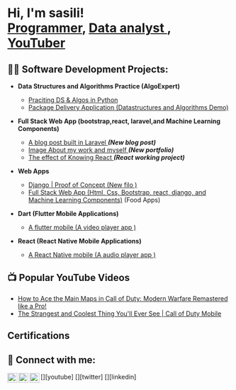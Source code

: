 <h1>Hi, I'm sasili! <br/><a href="https://github.com/salimansas">Programmer</a>, <a href="https://www.linkedin.com/in/salimansas2017/"> Data analyst </a>, <a href="https://www.youtube.com/@wins_Signature">YouTuber</a></h1>

<h2>👨‍💻 Software Development Projects:</h2>

- <b>Data Structures and Algorithms Practice (AlgoExpert)</b>
  - [Praciting DS & Algos in Python](https://github.com/salimansas/Algorithms-Practice)
  - [Package Delivery Application (Datastructures and Algorithms Demo)](https://github.com/salimansas/Python-Pathfinding-Algorithm)
  
- <b>Full Stack Web App (bootstrap,react, laravel,and Machine Learning Components)</b>
  - [A blog post built in Laravel ](https://github.com/salimasas/blog-post) <b><i>(New blog post)</b></i>
  - [Image About my work and myself ](https://github.com/Salimansas/iPortfolio) <b><i>(New portfolio)</b></i>
  - [The effect of Knowing React ](https://github.com/Salimansas/hyperspace) <b><i>(React working project)</b></i>
  
- <b>Web Apps</b>
  - [Django | Proof of Concept (New filo )](https://github.com/salimansas/django_project)
  - [Full Stack Web App (Html, Css, Bootstrap, react, django, and Machine Learning Components)](https://github.com/Salimansas/Hoshpor)</b></i> (Food     Apps)</b></i>
  
- <b>Dart (Flutter Mobile Applications)</b>
  - [A flutter mobile (A video player app )](https://github.com/salimansas/flutterjojo)

- <b>React (React Native Mobile Applications)</b>
  - [A React Native mobile (A audio player app )](https://github.com/salimansas/Reactjojo)
 


<h2>📺 Popular YouTube Videos</h2>

- [How to Ace the Main Maps in Call of Duty: Modern Warfare Remastered like a Pro!](https://www.youtube.com/watch?v=905JCsvEz3Q)
- [The Strangest and Coolest Thing You'll Ever See | Call of Duty Mobile](https://www.youtube.com/watch?v=D5b4OKiZTq8)


<h2> Certifications </h2>


<h2> 🤳 Connect with me:</h2>

[<img align="left" alt="@wins_Signature | YouTube" width="22px" src="https://cdn.jsdelivr.net/npm/simple-icons@v3/icons/youtube.svg" />][youtube]
[<img align="left" alt="@wins_Signature | Twitter" width="22px" src="https://cdn.jsdelivr.net/npm/simple-icons@v3/icons/twitter.svg" />][twitter]
[<img align="left" alt="Salimansas | LinkedIn" width="22px" src="https://cdn.jsdelivr.net/npm/simple-icons@v3/icons/linkedin.svg" />][linkedin]
